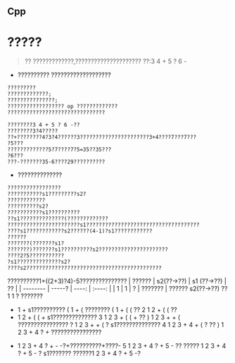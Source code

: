 Cpp
---
# ?????
>??
?????????????,?????????????????????
??:3 4 + 5 ? 6 -

* ??????????
???????????????????
```
?????????
?????????????;
???????????????;
?????????????????? op ?????????????
???????????????????????????????
```
```
????????3 4 + 5 ? 6 -??
????????3?4?????
??+????????4?3?4??????3??????????????????????3+4????7???7???
?5???
?????????????5?7????7?5=35??35???
?6???
???-???????35-6????29??????????
```
* ??????????????
```
?????????????????
???????????s1?????????s2?
????????????
??????????s2?
???????????s1??????????
??s1??????????????(?????????????
???????????????????????s1????????????????????????????????????
????s1????????????s2??????(4-1)?s1????????????
??????
???????(???????s1?
???????)???????s1??????????s2??????????????????????
????2?5???????????
?s1??????????????s2?
????s2???????????????????????????????????????????
```
??????????1+((2+3)?4)-5??????????????? 
| ??????	| s2(??->??)	| s1 (??->??)	| ??	|
| --------				| -----?				| ----:						| :----:	|
| 1						| 1							| ?							| ???????	|
??????	s2(??->??)		??
1	1	?	???????
+	1	+	s1??????????
(	1	+ (	????????
(	1	+ ( (	??
2	1 2	+ ( (	??
+	1 2	+ ( ( +	s1??????????????
3	1 2 3	+ ( ( +	??
)	1 2 3 +	+ (	????????????????
?	1 2 3 +	+ ( ?	s1??????????????
4	1 2 3 + 4	+ ( ?	??
)	1 2 3 + 4 ?	+	????????????????
-	1 2 3 + 4 ? +	-	-?+??????????+????-
5	1 2 3 + 4 ? + 5	-	??
?????	1 2 3 + 4 ? + 5 -	?	s1???????
??????1 2 3 + 4 ? + 5 -?
